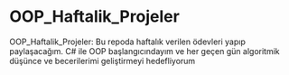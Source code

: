 # OOP_Haftalik_Projeler
 OOP_Haftalik_Projeler: Bu repoda haftalık verilen ödevleri yapıp paylaşacağım. C# ile OOP başlangıcındayım ve her geçen gün algoritmik düşünce ve becerilerimi geliştirmeyi hedefliyorum
